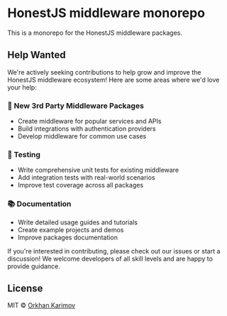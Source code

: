 # HonestJS middleware monorepo

This is a monorepo for the HonestJS middleware packages.

## Help Wanted

We're actively seeking contributions to help grow and improve the HonestJS middleware ecosystem! Here are some areas
where we'd love your help:

### 🔧 New 3rd Party Middleware Packages

- Create middleware for popular services and APIs
- Build integrations with authentication providers
- Develop middleware for common use cases

### 🧪 Testing

- Write comprehensive unit tests for existing middleware
- Add integration tests with real-world scenarios
- Improve test coverage across all packages

### 📚 Documentation

- Write detailed usage guides and tutorials
- Create example projects and demos
- Improve packages documentation

If you're interested in contributing, please check out our issues or start a discussion! We welcome developers of all
skill levels and are happy to provide guidance.

## License

MIT © [Orkhan Karimov](https://github.com/kerimovok)

